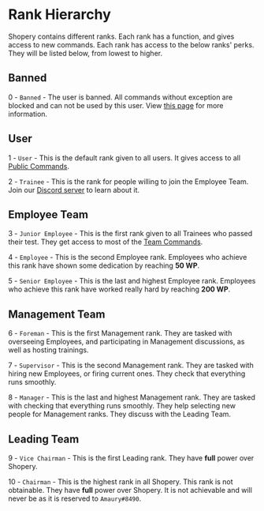 # Rank Hierarchy

Shopery contains different ranks. Each rank has a function, and gives access to new commands. Each rank has access to the below ranks' perks. They will be listed below, from lowest to higher.

## Banned

0 - `Banned` - The user is banned. All commands without exception are blocked and can not be used by this user. View [this page](other/bans.md) for more information.

## User

1 - `User` - This is the default rank given to all users. It gives access to all [Public Commands](commands.md#public-commands).

2 - `Trainee` - This is the rank for people willing to join the Employee Team. Join our [Discord server](https://amaury.xyz/discord) to learn about it.

## Employee Team

3 - `Junior Employee` - This is the first rank given to all Trainees who passed their test. They get access to most of the [Team Commands](commands.md#team-commands).

4 - `Employee` - This is the second Employee rank. Employees who achieve this rank have shown some dedication by reaching **50 WP**.

5 - `Senior Employee` - This is the last and highest Employee rank. Employees who achieve this rank have worked really hard by reaching **200 WP**.

## Management Team

6 - `Foreman` - This is the first Management rank. They are tasked with overseeing Employees, and participating in Management discussions, as well as hosting trainings.

7 - `Supervisor` - This is the second Management rank. They are tasked with hiring new Employees, or firing current ones. They check that everything runs smoothly.

8 - `Manager` - This is the last and highest Management rank. They are tasked with checking that everything runs smoothly. They help selecting new people for Management ranks. They discuss with the Leading Team.

## Leading Team

9 - `Vice Chairman` - This is the first Leading rank. They have **full** power over Shopery.

10 - `Chairman` - This is the highest rank in all Shopery. This rank is not obtainable. They have **full** power over Shopery. It is not achievable and will never be as it is reserved to `Amaury#8490`.

